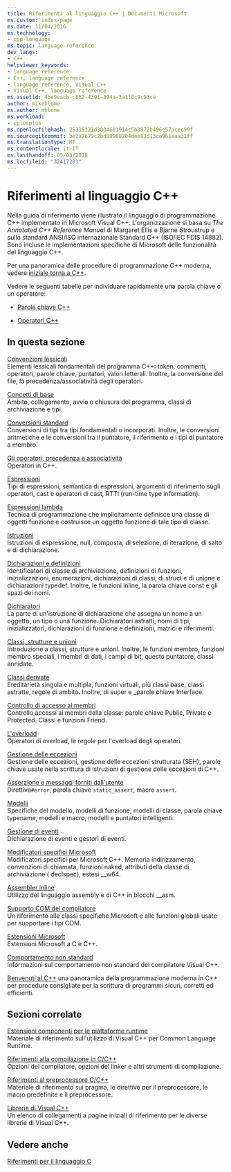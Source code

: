 ```yaml
---
title: Riferimenti al linguaggio C++ | Documenti Microsoft
ms.custom: index-page
ms.date: 11/04/2016
ms.technology:
- cpp-language
ms.topic: language-reference
dev_langs:
- C++
helpviewer_keywords:
- language reference
- C++, language reference
- language reference, Visual C++
- Visual C++, language reference
ms.assetid: 4be9cacb-c862-4391-894a-3a118c9c93ce
author: mikeblome
ms.author: mblome
ms.workload:
- cplusplus
ms.openlocfilehash: 25315121d3004601914c5b8872b496e57acec99f
ms.sourcegitcommit: be2a7679c2bd80968204dee03d13ca961eaa31ff
ms.translationtype: MT
ms.contentlocale: it-IT
ms.lasthandoff: 05/03/2018
ms.locfileid: "32417203"
---
```

# <a name="c-language-reference"></a>Riferimenti al linguaggio C++
Nella guida di riferimento viene illustrato il linguaggio di programmazione C++ implementato in Microsoft Visual C++. L'organizzazione si basa su *The Annotated C++ Reference Manual* di Margaret Ellis e Bjarne Stroustrup e sullo standard ANSI/ISO internazionale Standard C++ (ISO/IEC FDIS 14882). Sono incluse le implementazioni specifiche di Microsoft delle funzionalità del linguaggio C++.  

Per una panoramica delle procedure di programmazione C++ moderna, vedere [iniziale torna a C++](welcome-back-to-cpp-modern-cpp.md).
  
 Vedere le seguenti tabelle per individuare rapidamente una parola chiave o un operatore:  
  
-   [Parole chiave C++](../cpp/keywords-cpp.md)  
  
-   [Operatori C++](../cpp/cpp-built-in-operators-precedence-and-associativity.md)  
  
## <a name="in-this-section"></a>In questa sezione  

 [Convenzioni lessicali](../cpp/lexical-conventions.md)  
 Elementi lessicali fondamentali del programma C++: token, commenti, operatori, parole chiave, puntatori, valori letterali. Inoltre, la conversione del file, la precedenza/associatività degli operatori.  
  
 [Concetti di base](../cpp/basic-concepts-cpp.md)  
 Ambito, collegamento, avvio e chiusura del programma, classi di archiviazione e tipi.  
  
 [Conversioni standard](../cpp/standard-conversions.md)  
 Conversioni di tipi tra tipi fondamentali o incorporati. Inoltre, le conversioni aritmetiche e le conversioni tra il puntatore, il riferimento e i tipi di puntatore a membro.  
  
 [Gli operatori, precedenza e associatività](../cpp/cpp-built-in-operators-precedence-and-associativity.md)  
 Operatori in C++.  
  
 [Espressioni](../cpp/expressions-cpp.md)  
 Tipi di espressioni, semantica di espressioni, argomenti di riferimento sugli operatori, cast e operatori di cast, RTTI (run-time type information).  
  
 [Espressioni lambda](../cpp/lambda-expressions-in-cpp.md)  
 Tecnica di programmazione che implicitamente definisce una classe di oggetti funzione e costruisce un oggetto funzione di tale tipo di classe.  
  
 [Istruzioni](../cpp/statements-cpp.md)  
 Istruzioni di espressione, null, composta, di selezione, di iterazione, di salto e di dichiarazione.  
  
 [Dichiarazioni e definizioni](declarations-and-definitions-cpp.md)  
 Identificatori di classe di archiviazione, definizioni di funzioni, inizializzazioni, enumerazioni, dichiarazioni di classi, di struct e di unione e dichiarazioni typedef. Inoltre, le funzioni inline, la parola chiave const e gli spazi dei nomi.  
  
 [Dichiaratori](http://msdn.microsoft.com/en-us/8a7b9b51-92bd-4ac0-b3fe-0c4abe771838)  
 La parte di un'istruzione di dichiarazione che assegna un nome a un oggetto, un tipo o una funzione. Dichiaratori astratti, nomi di tipi, inizializzatori, dichiarazioni di funzione e definizioni, matrici e riferimenti.  
  
 [Classi, strutture e unioni](../cpp/classes-and-structs-cpp.md)  
 Introduzione a classi, strutture e unioni. Inoltre, le funzioni membro, funzioni membro speciali, i membri di dati, i campi di bit, questo puntatore, classi annidate.  
  
 [Classi derivate](../cpp/inheritance-cpp.md)  
 Ereditarietà singola e multipla, funzioni virtuali, più classi base, classi astratte, regole di ambito. Inoltre, di super e \_parole chiave Interface.  
  
 [Controllo di accesso ai membri](../cpp/member-access-control-cpp.md)  
 Controllo accessi ai membri della classe: parole chiave Public, Private e Protected. Classi e funzioni Friend.  
  
 [L'overload](operator-overloading.md)  
 Operatori di overload, le regole per l'overload degli operatori.  
  
 [Gestione delle eccezioni](../cpp/exception-handling-in-visual-cpp.md)  
 Gestione delle eccezioni, gestione delle eccezioni strutturata (SEH), parole chiave usate nella scrittura di istruzioni di gestione delle eccezioni di C++.  
  
 [Asserzione e messaggi forniti dall'utente](../cpp/assertion-and-user-supplied-messages-cpp.md)  
 Direttiva`#error`, parola chiave `static_assert`, macro `assert`.  
  
 [Modelli](../cpp/templates-cpp.md)  
 Specifiche del modello, modelli di funzione, modelli di classe, parola chiave typename, modelli e macro, modelli e puntatori intelligenti.  
  
 [Gestione di eventi](../cpp/event-handling.md)  
 Dichiarazione di eventi e gestori di eventi.  
  
 [Modificatori specifici Microsoft](../cpp/microsoft-specific-modifiers.md)  
 Modificatori specifici per Microsoft C++. Memoria indirizzamento, convenzioni di chiamata, funzioni naked, attributi della classe di archiviazione ( declspec), estesi \__w64.  
  
 [Assembler inline](../assembler/inline/inline-assembler.md)  
 Utilizzo del linguaggio assembly e di C++ in blocchi __asm.  
  
 [Supporto COM del compilatore](../cpp/compiler-com-support.md)  
 Un riferimento alle classi specifiche Microsoft e alle funzioni globali usate per supportare i tipi COM.  
  
 [Estensioni Microsoft](../cpp/microsoft-extensions.md)  
 Estensioni Microsoft a C e C++.  
  
 [Comportamento non standard](../cpp/nonstandard-behavior.md)  
 Informazioni sul comportamento non standard del compilatore Visual C++.  

 [Benvenuti al C++](welcome-back-to-cpp-modern-cpp.md) una panoramica della programmazione moderna in C++ per procedure consigliate per la scrittura di programmi sicuri, corretti ed efficienti.
  
## <a name="related-sections"></a>Sezioni correlate  
 [Estensioni componenti per le piattaforme runtime](../windows/component-extensions-for-runtime-platforms.md)  
 Materiale di riferimento sull'utilizzo di Visual C++ per Common Language Runtime.  
  
 [Riferimenti alla compilazione in C/C++](../build/reference/c-cpp-building-reference.md)  
 Opzioni del compilatore, opzioni del linker e altri strumenti di compilazione.  
  
 [Riferimenti al preprocessore C/C++](../preprocessor/c-cpp-preprocessor-reference.md)  
 Materiale di riferimento sui pragma, le direttive per il preprocessore, le macro predefinite e il preprocessore.  
  
 [Librerie di Visual C++](../standard-library/cpp-standard-library-reference.md)  
 Un elenco di collegamenti a pagine iniziali di riferimento per le diverse librerie di Visual C++.  
  
## <a name="see-also"></a>Vedere anche  
 [Riferimenti per il linguaggio C](../c-language/c-language-reference.md)